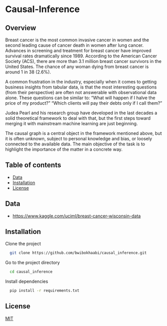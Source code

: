 # Causal-Inference
## Overview
Breast cancer is the most common invasive cancer in women and the second leading cause of cancer death in women after lung cancer. Advances in screening and treatment for breast cancer have improved survival rates dramatically since 1989. According to the American Cancer Society (ACS), there are more than 3.1 million breast cancer survivors in the United States. The chance of any woman dying from breast cancer is around 1 in 38 (2.6%).

A common frustration in the industry, especially when it comes to getting business insights from tabular data, is that the most interesting questions (from their perspective) are often not answerable with observational data alone. These questions can be similar to: “What will happen if I halve the price of my product?” “Which clients will pay their debts only if I call them?”

Judea Pearl and his research group have developed in the last decades a solid theoretical framework to deal with that, but the first steps toward merging it with mainstream machine learning are just beginning.

The causal graph is a central object in the framework mentioned above, but it is often unknown, subject to personal knowledge and bias, or loosely connected to the available data. The main objective of the task is to highlight the importance of the matter in a concrete way.

## Table of contents
* [Data](#data)
* [Installation](#install)
* [License](#license)

<a name='data'></a>
## Data

- https://www.kaggle.com/uciml/breast-cancer-wisconsin-data

<a name='install'></a>
## Installation

Clone the project

```bash
  git clone https://github.com/bwibokhaabi/causal_inference.git
```

Go to the project directory

```bash
  cd causal_inference
```

Install dependencies

```bash
  pip install -r requirements.txt
```

<a name='license'></a>
## License


[MIT](https://choosealicense.com/licenses/mit/)
